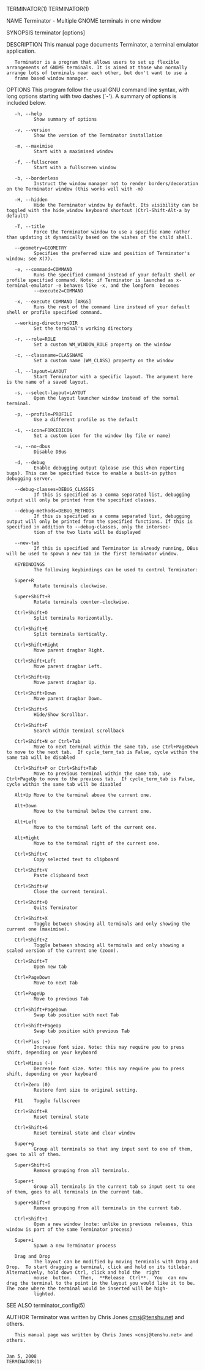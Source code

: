 TERMINATOR(1)                                                                                                                                                                               TERMINATOR(1)

NAME
       Terminator - Multiple GNOME terminals in one window

SYNOPSIS
       terminator [options]

DESCRIPTION
       This manual page documents Terminator, a terminal emulator application.

       Terminator is a program that allows users to set up flexible arrangements of GNOME terminals. It is aimed at those who normally arrange lots of terminals near each other, but don't want to use a
       frame based window manager.

OPTIONS
       This program follow the usual GNU command line syntax, with long options starting with two dashes (`-').  A summary of options is included below.

       -h, --help
              Show summary of options

       -v, --version
              Show the version of the Terminator installation

       -m, --maximise
              Start with a maximised window

       -f, --fullscreen
              Start with a fullscreen window

       -b, --borderless
              Instruct the window manager not to render borders/decoration on the Terminator window (this works well with -m)

       -H, --hidden
              Hide the Terminator window by default. Its visibility can be toggled with the hide_window keyboard shortcut (Ctrl-Shift-Alt-a by default)

       -T, --title
              Force the Terminator window to use a specific name rather than updating it dynamically based on the wishes of the child shell.

       --geometry=GEOMETRY
              Specifies the preferred size and position of Terminator's window; see X(7).

       -e, --command=COMMAND
              Runs the specified command instead of your default shell or profile specified command. Note: if Terminator is launched as x-terminal-emulator -e behaves like -x, and the longform  becomes
              --execute2=COMMAND

       -x, --execute COMMAND [ARGS]
              Runs the rest of the command line instead of your default shell or profile specified command.

       --working-directory=DIR
              Set the terminal's working directory

       -r, --role=ROLE
              Set a custom WM_WINDOW_ROLE property on the window

       -c, --classname=CLASSNAME
              Set a custom name (WM_CLASS) property on the window

       -l, --layout=LAYOUT
              Start Terminator with a specific layout. The argument here is the name of a saved layout.

       -s, --select-layout=LAYOUT
              Open the layout launcher window instead of the normal terminal.

       -p, --profile=PROFILE
              Use a different profile as the default

       -i, --icon=FORCEDICON
              Set a custom icon for the window (by file or name)

       -u, --no-dbus
              Disable DBus

       -d, --debug
              Enable debugging output (please use this when reporting bugs). This can be specified twice to enable a built-in python debugging server.

       --debug-classes=DEBUG_CLASSES
              If this is specified as a comma separated list, debugging output will only be printed from the specified classes.

       --debug-methods=DEBUG_METHODS
              If this is specified as a comma separated list, debugging output will only be printed from the specified functions. If this is specified in addition to --debug-classes, only the intersec‐
              tion of the two lists will be displayed

       --new-tab
              If this is specified and Terminator is already running, DBus will be used to spawn a new tab in the first Terminator window.

       KEYBINDINGS
              The following keybindings can be used to control Terminator:

       Super+R
              Rotate terminals clockwise.

       Super+Shift+R
              Rotate terminals counter-clockwise.

       Ctrl+Shift+O
              Split terminals Horizontally.

       Ctrl+Shift+E
              Split terminals Vertically.

       Ctrl+Shift+Right
              Move parent dragbar Right.

       Ctrl+Shift+Left
              Move parent dragbar Left.

       Ctrl+Shift+Up
              Move parent dragbar Up.

       Ctrl+Shift+Down
              Move parent dragbar Down.

       Ctrl+Shift+S
              Hide/Show Scrollbar.

       Ctrl+Shift+F
              Search within terminal scrollback

       Ctrl+Shift+N or Ctrl+Tab
              Move to next terminal within the same tab, use Ctrl+PageDown to move to the next tab.  If cycle_term_tab is False, cycle within the same tab will be disabled

       Ctrl+Shift+P or Ctrl+Shift+Tab
              Move to previous terminal within the same tab, use Ctrl+PageUp to move to the previous tab.  If cycle_term_tab is False, cycle within the same tab will be disabled

       Alt+Up Move to the terminal above the current one.

       Alt+Down
              Move to the terminal below the current one.

       Alt+Left
              Move to the terminal left of the current one.

       Alt+Right
              Move to the terminal right of the current one.

       Ctrl+Shift+C
              Copy selected text to clipboard

       Ctrl+Shift+V
              Paste clipboard text

       Ctrl+Shift+W
              Close the current terminal.

       Ctrl+Shift+Q
              Quits Terminator

       Ctrl+Shift+X
              Toggle between showing all terminals and only showing the current one (maximise).

       Ctrl+Shift+Z
              Toggle between showing all terminals and only showing a scaled version of the current one (zoom).

       Ctrl+Shift+T
              Open new tab

       Ctrl+PageDown
              Move to next Tab

       Ctrl+PageUp
              Move to previous Tab

       Ctrl+Shift+PageDown
              Swap tab position with next Tab

       Ctrl+Shift+PageUp
              Swap tab position with previous Tab

       Ctrl+Plus (+)
              Increase font size. Note: this may require you to press shift, depending on your keyboard

       Ctrl+Minus (-)
              Decrease font size. Note: this may require you to press shift, depending on your keyboard

       Ctrl+Zero (0)
              Restore font size to original setting.

       F11    Toggle fullscreen

       Ctrl+Shift+R
              Reset terminal state

       Ctrl+Shift+G
              Reset terminal state and clear window

       Super+g
              Group all terminals so that any input sent to one of them, goes to all of them.

       Super+Shift+G
              Remove grouping from all terminals.

       Super+t
              Group all terminals in the current tab so input sent to one of them, goes to all terminals in the current tab.

       Super+Shift+T
              Remove grouping from all terminals in the current tab.

       Ctrl+Shift+I
              Open a new window (note: unlike in previous releases, this window is part of the same Terminator process)

       Super+i
              Spawn a new Terminator process

       Drag and Drop
              The layout can be modified by moving terminals with Drag and Drop.  To start dragging a terminal, click and hold on its titlebar.  Alternatively, hold down Ctrl, click and hold the  right
              mouse  button.   Then,  **Release  Ctrl**.  You  can now drag the terminal to the point in the layout you would like it to be.  The zone where the terminal would be inserted will be high‐
              lighted.

SEE ALSO
       terminator_config(5)

AUTHOR
       Terminator was written by Chris Jones <cmsj@tenshu.net> and others.

       This manual page was written by Chris Jones <cmsj@tenshu.net> and others.

                                                                                               Jan 5, 2008                                                                                  TERMINATOR(1)
